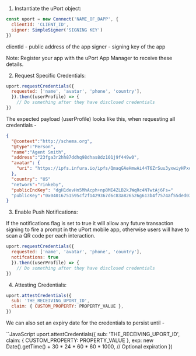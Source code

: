 1. Instantiate the uPort object:

```JavaScript
const uport = new Connect('NAME_OF_DAPP', {
  clientId: 'CLIENT_ID',
  signer: SimpleSigner('SIGNING KEY')
})
```

clientId - public address of the app
signer - signing key of the app	

Note: Register your app with the uPort App Manager to receive these details.

2. Request Specific Credentials:

```JavaScript
uport.requestCredentials({
  requested: ['name', 'avatar', 'phone', 'country'],
  }).then((userProfile) => {
    // Do something after they have disclosed credentials
})
```

The expected payload (userProfile) looks like this, when requesting all credentials - 

```JSON
{
  "@context":"http://schema.org",
  "@type":"Person",
  "name":"Agent Smith",
  "address":"23fga3r2hh87ddhq98dhas8dz101j9f449w0",
  "avatar": {
    "uri": "https://ipfs.infura.io/ipfs/QmaqGAeHmwAi44T6ZrSuu3yxwiyHPxoE1rHGmKxeCuZbS7DBX"
  },
  "country": "US"
  "network":"rinkeby",
  "publicEncKey": "dgH1devHn5MhAcph+np8MI4ZLB2kJWqRc4NTwtAj6Fs="
  "publicKey":"0x04016751595cf2f1429367d6c83a826526g613b4f7574af55ded0364f0fb34600bceba9211e5864ae616d7e83b5e3c79f1c913b40c8d38c64952fef383fd3ad637",
}
```

3. Enable Push Notifications: 

If the notifications flag is set to true it will allow any future transaction signing to fire a prompt in the uPort mobile app, otherwise users will have to scan a QR code per each interaction.

```JavaScript
uport.requestCredentials({
  requested: ['name', 'avatar', 'phone', 'country'],
  notifcations: true
  }).then((userProfile) => {
    // Do something after they have disclosed credentials
})
```

4. Attesting Credentials:

```JavaScript
uport.attestCredentials({
  sub: 'THE_RECEIVING_UPORT_ID',
  claim: { CUSTOM_PROPERTY: PROPERTY_VALUE },
})
```

We can also set an expiry date for the credentials to persist until - 

``JavaScript
uport.attestCredentials({
  sub: 'THE_RECEIVING_UPORT_ID',
  claim: { CUSTOM_PROPERTY: PROPERTY_VALUE },
  exp: new Date().getTime() + 30 * 24 * 60 * 60 * 1000,  // Optional expiration
})
```
